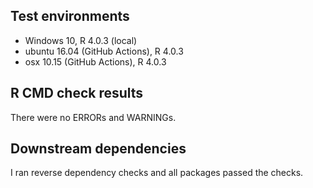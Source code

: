 ## Test environments
* Windows 10, R 4.0.3 (local)
* ubuntu 16.04 (GitHub Actions), R 4.0.3
* osx 10.15 (GitHub Actions), R 4.0.3

## R CMD check results
There were no ERRORs and WARNINGs.

## Downstream dependencies
I ran reverse dependency checks and all packages passed the checks.